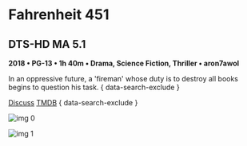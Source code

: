 # Fahrenheit 451

## DTS-HD MA 5.1

**2018 • PG-13 • 1h 40m • Drama, Science Fiction, Thriller • aron7awol**

In an oppressive future, a 'fireman' whose duty is to destroy all books begins to question his task.
{ data-search-exclude }

[Discuss](https://www.avsforum.com/threads/bass-eq-for-filtered-movies.2995212/post-56847934)  [TMDB](401905)
{ data-search-exclude }

![img 0](https://fanart.tv/fanart/movies/401905/moviethumb/fahrenheit-451-5b1688640860b.jpg)

![img 1](https://i.imgur.com/dMovzK9.png)

